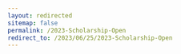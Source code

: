 ```yaml
---
layout: redirected
sitemap: false
permalink: /2023-Scholarship-Open
redirect_to: /2023/06/25/2023-Scholarship-Open
---
```

